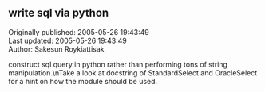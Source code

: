 ## write sql via python  
Originally published: 2005-05-26 19:43:49  
Last updated: 2005-05-26 19:43:49  
Author: Sakesun Roykiattisak  
  
construct sql query in python rather than performing tons of string manipulation.\nTake a look at docstring of StandardSelect and OracleSelect for a hint on how the module should be used.